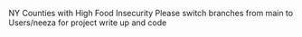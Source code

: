  NY Counties with High Food Insecurity
Please switch branches from main to Users/neeza for project write up and code
